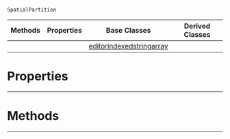  `SpatialPartition`

|Methods|Properties|Base Classes|Derived Classes|
|---|---|---|---|
| | |[editorindexedstringarray](https://github.com/PlasmaEngine/PlasmaDocs/blob/master/code_reference/class_reference/editorindexedstringarray.markdown)| |


 #  Properties


---  
 #  Methods


---  
 

 